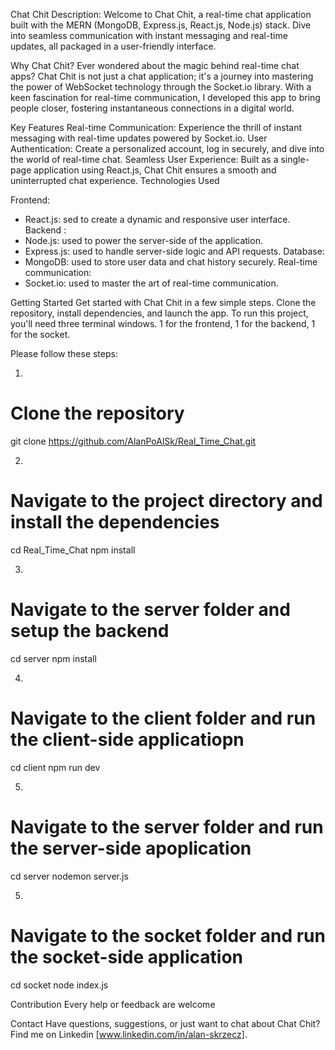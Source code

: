 Chat Chit
Description:
Welcome to Chat Chit, a real-time chat application built with the MERN (MongoDB, Express.js, React.js, Node.js) stack. Dive into seamless communication with instant messaging and real-time updates, all packaged in a user-friendly interface.

Why Chat Chit?
Ever wondered about the magic behind real-time chat apps? Chat Chit is not just a chat application; it's a journey into mastering the power of WebSocket technology through the Socket.io library. With a keen fascination for real-time communication, I developed this app to bring people closer, fostering instantaneous connections in a digital world.

Key Features
Real-time Communication: Experience the thrill of instant messaging with real-time updates powered by Socket.io.
User Authentication: Create a personalized account, log in securely, and dive into the world of real-time chat.
Seamless User Experience: Built as a single-page application using React.js, Chat Chit ensures a smooth and uninterrupted chat experience.
Technologies Used

Frontend:
- React.js: sed to create a dynamic and responsive user interface.
Backend : 
- Node.js: used to power the server-side of the application.  
- Express.js: used to handle server-side logic and API requests.
Database:
- MongoDB: used to store user data and chat history securely.
Real-time communication:
- Socket.io: used to master the art of real-time communication.


Getting Started
Get started with Chat Chit in a few simple steps. Clone the repository, install dependencies, and launch the app.
To run this project, you'll need three terminal windows. 
1 for the frontend,
1 for the backend,
1 for the socket.

Please follow these steps:

1.
# Clone the repository
git clone https://github.com/AlanPoAlSk/Real_Time_Chat.git

2.
# Navigate to the project directory and install the dependencies
cd Real_Time_Chat
npm install

3.
# Navigate to the server folder and setup the backend
cd server
npm install

4.
# Navigate to the client folder and run the client-side applicatiopn
cd client
npm run dev


5.
# Navigate to the server folder and run the server-side apoplication
cd server
nodemon server.js

5.
# Navigate to the socket folder and run the socket-side application
cd socket
node index.js

Contribution
Every help or feedback are welcome

Contact
Have questions, suggestions, or just want to chat about Chat Chit? Find me on Linkedin [www.linkedin.com/in/alan-skrzecz].
